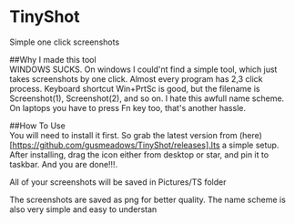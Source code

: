 # TinyShot
Simple one click screenshots

##Why I made this tool  
WINDOWS SUCKS. On windows I could'nt find a simple tool, which just takes screenshots by one click. Almost every program has 2,3 click process. Keyboard shortcut Win+PrtSc is good, but the filename is Screenshot(1), Screenshot(2), and so on. I hate this awfull name scheme. On laptops you have to press Fn key too, that's another hassle.

##How To Use  
You will need to install it first. So grab the latest version from (here)[https://github.com/gusmeadows/TinyShot/releases].Its a simple setup.  
After installing, drag the icon either from desktop or star, and pin it to taskbar. And you are done!!!.


All of your screenshots will be saved in Pictures/TS folder

The screenshots are saved as png for better quality. The name scheme is also very simple and easy to understan

